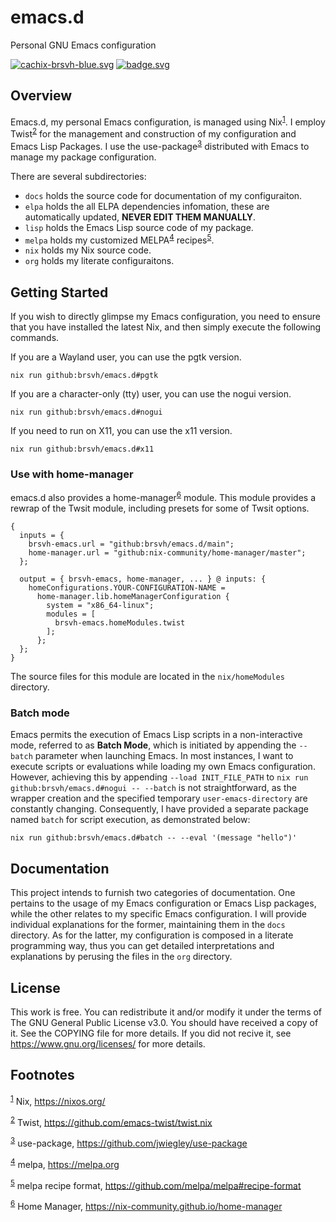 # emacs.d

<div class="org-center">
<p>
Personal GNU Emacs configuration
</p>

<p>
<a href="https://brsvh.cachix.org"><img src="https://img.shields.io/badge/cachix-brsvh-blue.svg" alt="cachix-brsvh-blue.svg" class="org-svg" /></a>
<a href="https://github.com/brsvh/emacs.d/actions"><img src="https://github.com/brsvh/emacs.d/actions/workflows/ci.yaml/badge.svg" alt="badge.svg" class="org-svg" /></a>
</p>
</div>


## Overview

Emacs.d, my personal Emacs configuration, is managed using Nix<sup><a id="fnr.1" class="footref" href="#fn.1" role="doc-backlink">1</a></sup>.  I
employ Twist<sup><a id="fnr.2" class="footref" href="#fn.2" role="doc-backlink">2</a></sup> for the management and construction of my configuration
and Emacs Lisp Packages.  I use the use-package<sup><a id="fnr.3" class="footref" href="#fn.3" role="doc-backlink">3</a></sup> distributed with
Emacs to manage my package configuration.

There are several subdirectories:

-   `docs` holds the source code for documentation of my configuraiton.
-   `elpa` holds the all ELPA dependencies infomation, these are
    automatically updated, **NEVER EDIT THEM MANUALLY**.
-   `lisp` holds the Emacs Lisp source code of my package.
-   `melpa` holds my customized MELPA<sup><a id="fnr.4" class="footref" href="#fn.4" role="doc-backlink">4</a></sup> recipes<sup><a id="fnr.5" class="footref" href="#fn.5" role="doc-backlink">5</a></sup>.
-   `nix` holds my Nix source code.
-   `org` holds my literate configuraitons.


## Getting Started

If you wish to directly glimpse my Emacs configuration, you need to
ensure that you have installed the latest Nix, and then simply execute
the following commands.

If you are a Wayland user, you can use the pgtk version.

    nix run github:brsvh/emacs.d#pgtk

If you are a character-only (tty) user, you can use the nogui version.

    nix run github:brsvh/emacs.d#nogui

If you need to run on X11, you can use the x11 version.

    nix run github:brsvh/emacs.d#x11


### Use with home-manager

emacs.d also provides a home-manager<sup><a id="fnr.6" class="footref" href="#fn.6" role="doc-backlink">6</a></sup> module. This module provides a
rewrap of the Twsit module, including presets for some of Twsit options.

    {
      inputs = {
        brsvh-emacs.url = "github:brsvh/emacs.d/main";
        home-manager.url = "github:nix-community/home-manager/master";
      };
    
      output = { brsvh-emacs, home-manager, ... } @ inputs: {
        homeConfigurations.YOUR-CONFIGURATION-NAME =
          home-manager.lib.homeManagerConfiguration {
            system = "x86_64-linux";
            modules = [
              brsvh-emacs.homeModules.twist
            ];
          };
      };
    }

The source files for this module are located in the `nix/homeModules`
directory.


### Batch mode

Emacs permits the execution of Emacs Lisp scripts in a non-interactive
mode, referred to as **Batch Mode**, which is initiated by appending the
`--batch` parameter when launching Emacs.  In most instances, I want to
execute scripts or evaluations while loading my own Emacs configuration.
However, achieving this by appending `--load INIT_FILE_PATH` to `nix run
github:brsvh/emacs.d#nogui -- --batch` is not straightforward, as the
wrapper creation and the specified temporary `user-emacs-directory` are
constantly changing.  Consequently, I have provided a separate package
named `batch` for script execution, as demonstrated below:

    nix run github:brsvh/emacs.d#batch -- --eval '(message "hello")'


## Documentation

This project intends to furnish two categories of documentation.  One
pertains to the usage of my Emacs configuration or Emacs Lisp packages,
while the other relates to my specific Emacs configuration.  I will
provide individual explanations for the former, maintaining them in the
`docs` directory.  As for the latter, my configuration is composed in a
literate programming way, thus you can get detailed interpretations and
explanations by perusing the files in the `org` directory.


## License

This work is free.  You can redistribute it and/or modify it under the
terms of The GNU General Public License v3.0.  You should have received
a copy of it.  See the COPYING file for more details.  If you did not
recive it, see <https://www.gnu.org/licenses/> for more details.


## Footnotes

<sup><a id="fn.1" href="#fnr.1">1</a></sup> Nix, <https://nixos.org/>

<sup><a id="fn.2" href="#fnr.2">2</a></sup> Twist, <https://github.com/emacs-twist/twist.nix>

<sup><a id="fn.3" href="#fnr.3">3</a></sup> use-package, <https://github.com/jwiegley/use-package>

<sup><a id="fn.4" href="#fnr.4">4</a></sup> melpa, <https://melpa.org>

<sup><a id="fn.5" href="#fnr.5">5</a></sup> melpa recipe format, <https://github.com/melpa/melpa#recipe-format>

<sup><a id="fn.6" href="#fnr.6">6</a></sup> Home Manager, <https://nix-community.github.io/home-manager>
